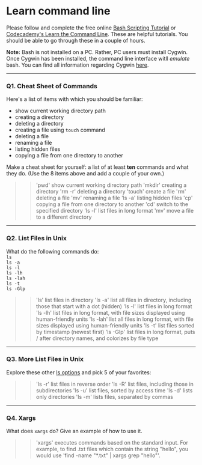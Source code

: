 # Learn command line

Please follow and complete the free online [Bash Scripting Tutorial](https://ryanstutorials.net/bash-scripting-tutorial/) or [Codecademy's Learn the Command Line](https://www.codecademy.com/learn/learn-the-command-line). These are helpful tutorials. You should be able to go through these in a couple of hours.

**Note:** Bash is not installed on a PC. Rather, PC users must install Cygwin. Once Cygwin has been installed, the command line interface witll _emulate_ bash. You can find all information regarding Cygwin [here](https://www.cygwin.com/).

---

### Q1.  Cheat Sheet of Commands  

Here's a list of items with which you should be familiar:  
* show current working directory path
* creating a directory
* deleting a directory
* creating a file using `touch` command
* deleting a file
* renaming a file
* listing hidden files
* copying a file from one directory to another

Make a cheat sheet for yourself: a list of at least **ten** commands and what they do.  (Use the 8 items above and add a couple of your own.)  

> > 'pwd'  show current working directory path
> > 'mkdir'  creating a directory
> > 'rm -r'  deleting a directory
> > 'touch'  create a file
> > 'rm'  deleting a file
> > 'mv'  renaming a file
> > 'ls -a'  listing hidden files
> > 'cp'  copying a file from one directory to another
> > 'cd'  switch to the specified directory
> > 'ls -l'  list files in long format
> > 'mv'  move a file to a different directory

---

### Q2.  List Files in Unix   

What do the following commands do:  
`ls`  
`ls -a`  
`ls -l`  
`ls -lh`  
`ls -lah`  
`ls -t`  
`ls -Glp`  

> > 'ls'  list files in directory
> > 'ls -a'  list all files in directory, including those that start with a dot (hidden)
> > 'ls -l'  list files in long format
> > 'ls -lh'  list files in long format, with file sizes displayed using human-friendly units
> > 'ls -lah'  list all files in long format, with file sizes displayed using human-friendly units
> > 'ls -t'  list files sorted by timestamp (newest first)
> > 'ls -Glp'  list files in long format, puts / after directory names, and colorizes by file type

---

### Q3.  More List Files in Unix  

Explore these other [ls options](http://www.techonthenet.com/unix/basic/ls.php) and pick 5 of your favorites:

> > 'ls -r'  list files in reverse order
> > 'ls -R'  list files, including those in subdirectories
> > 'ls -u'  list files, sorted by access time
> > 'ls -d'  lists only directories
> > 'ls -m'  lists files, separated by commas

---

### Q4.  Xargs   

What does `xargs` do? Give an example of how to use it.

> > 'xargs' executes commands based on the standard input.
> > For example, to find .txt files which contain the string "hello", you would use 'find -name "*.txt" | xargs grep "hello"'.

 

